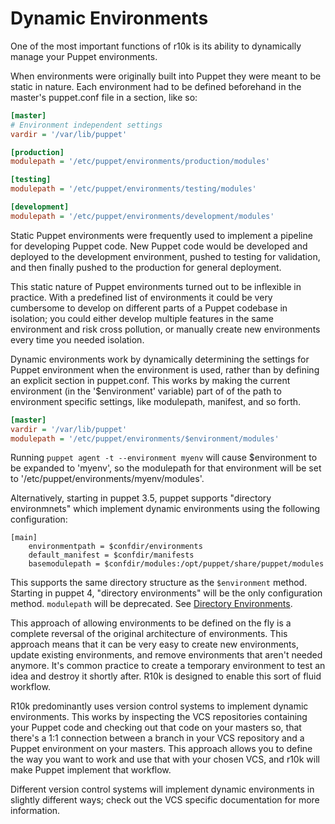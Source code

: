 Dynamic Environments
====================

One of the most important functions of r10k is its ability to dynamically manage
your Puppet environments.

When environments were originally built into Puppet they were meant to be static
in nature. Each environment had to be defined beforehand in the master's
puppet.conf file in a section, like so:

```ini
[master]
# Environment independent settings
vardir = '/var/lib/puppet'

[production]
modulepath = '/etc/puppet/environments/production/modules'

[testing]
modulepath = '/etc/puppet/environments/testing/modules'

[development]
modulepath = '/etc/puppet/environments/development/modules'
```

Static Puppet environments were frequently used to implement a pipeline for
developing Puppet code. New Puppet code would be developed and deployed to the
development environment, pushed to testing for validation, and then finally
pushed to the production for general deployment.

This static nature of Puppet environments turned out to be inflexible in
practice. With a predefined list of environments it could be very cumbersome to
develop on different parts of a Puppet codebase in isolation; you could either
develop multiple features in the same environment and risk cross pollution, or
manually create new environments every time you needed isolation.

Dynamic environments work by dynamically determining the settings for Puppet
environment when the environment is used, rather than by defining an explicit
section in puppet.conf. This works by making the current environment (in the
'$environment' variable) part of of the path to environment specific settings,
like modulepath, manifest, and so forth.

```ini
[master]
vardir = '/var/lib/puppet'
modulepath = '/etc/puppet/environments/$environment/modules'
```

Running `puppet agent -t --environment myenv` will cause $environment to be
expanded to 'myenv', so the modulepath for that environment will be set to 
'/etc/puppet/environments/myenv/modules'.

Alternatively, starting in puppet 3.5, puppet supports "directory environmnets"
which implement dynamic environments using the following configuration:

```
[main]
    environmentpath = $confdir/environments
    default_manifest = $confdir/manifests
    basemodulepath = $confdir/modules:/opt/puppet/share/puppet/modules
```

This supports the same directory structure as the `$environment` method.
Starting in puppet 4, "directory environments" will be the only configuration
method. `modulepath` will be deprecated. See [Directory
Environments](https://docs.puppetlabs.com/puppet/latest/reference/environments_configuring.html).


This approach of allowing environments to be defined on the fly is a complete
reversal of the original architecture of environments. This approach means that
it can be very easy to create new environments, update existing environments,
and remove environments that aren't needed anymore. It's common practice
to create a temporary environment to test an idea and destroy it shortly after.
R10k is designed to enable this sort of fluid workflow.

R10k predominantly uses version control systems to implement dynamic
environments. This works by inspecting the VCS repositories containing your
Puppet code and checking out that code on your masters so, that there's a 1:1
connection between a branch in your VCS repository and a Puppet environment on
your masters. This approach allows you to define the way you want to work and
use that with your chosen VCS, and r10k will make Puppet implement that
workflow.

Different version control systems will implement dynamic environments in
slightly different ways; check out the VCS specific documentation for more
information.
